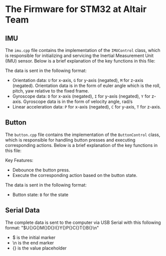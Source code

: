 # The Firmware for STM32 at Altair Team

## IMU
The `imu.cpp` file contains the implementation of the `IMUControl` class, which is responsible for initializing and servicing the Inertial Measurement Unit (IMU) sensor. Below is a brief explanation of the key functions in this file:

The data is sent in the following format:
- Orientation data: `U` for x-axis, `G` for y-axis (negated), `M` for z-axis (negated). Orientation data is in the form of euler angle which is the roll, pitch, yaw relative to the fixed frame.
- Gyroscope data: `D` for x-axis (negated), `I` for y-axis (negated), `Y` for z-axis. Gyroscope data is in the form of velocity angle, rad/s
- Linear acceleration data: `P` for x-axis (negated), `C` for y-axis, `T` for z-axis. 

## Button

The `button.cpp` file contains the implementation of the `ButtonControl` class, which is responsible for handling button presses and executing corresponding actions. Below is a brief explanation of the key functions in this file:

Key Features:
- Debounce the button press.
- Execute the corresponding action based on the button state.

The data is sent in the following format:
- Button state: `B` for the state

## Serial Data
The complete data is sent to the computer via USB Serial with this following format:
"$U{}G{}M{}D{}I{}Y{}P{}C{}T{}B{}\n"

- $ is the initial marker 
- \n is the end marker 
- {} is the value placeholder 


